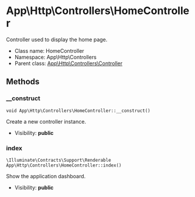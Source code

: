 App\Http\Controllers\HomeController
===============

Controller used to display the home page.




* Class name: HomeController
* Namespace: App\Http\Controllers
* Parent class: [App\Http\Controllers\Controller](App-Http-Controllers-Controller.md)







Methods
-------


### __construct

    void App\Http\Controllers\HomeController::__construct()

Create a new controller instance.



* Visibility: **public**




### index

    \Illuminate\Contracts\Support\Renderable App\Http\Controllers\HomeController::index()

Show the application dashboard.



* Visibility: **public**




